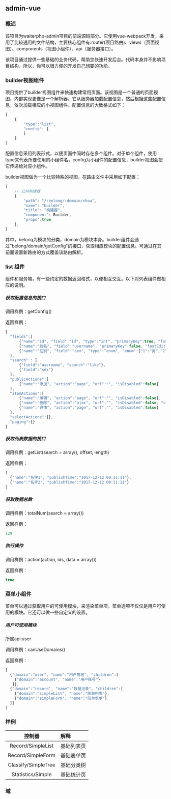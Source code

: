 ## admin-vue

### 概述
该项目为waiterphp-admin项目的前端源码部分。它使用vue-webpack开发，采用了比较通用的文件结构，主要核心组件有:router(项目路由)、views（页面视图）、components（视图小组件）、api（服务器接口）。

该项目通过提供一些基础的业务代码，帮助您快速开发后台。代码本身并不影响项目结构，所以，你可以很方便的开发自己想要的功能。

### builder视图组件
项目提供了builder视图组件来快速构建常用页面。该视图是一个普通的页面视图，内部实现更像是一个解析器，它从服务器加载配置信息，然后根据这些配置信息，依次加载相应的小视图组件。配置信息的大致格式如下：

```javascript
[
    {
        "type":"list",
        "config": {
        }
    }
]
```
配置信息采用列表形式，以便页面中同时存在多个组件。对于单个组件，使用type来代表所要使用的小组件名，config为小组件的配置信息，builder视图会把它传递给对应小组件。

builder视图做为一个比较特殊的视图，在路由文件中采用如下配置：

```javascript
[
    // 公共构建器
    {
        "path": "/:belong/:domain/show",
        "name": "builder",
        "title": "构建器",
        "component": Builder,
        "props":true
    },
]

```

其中，belong为模块的分类，domain为模块本身。builder组件会通过"belong/domain/getConfig"的接口，获取相应模块的配置信息。可通过在其前面设置新路由的方式覆盖该路由解析。


### list 组件
组件和服务端，有一些约定的数据返回格式，以便相互交互。以下对列表组件做相应的说明。

##### 获取配置信息的接口

调用样例：getConfig()

返回样例：
``` javascript
{
  "fields":[
      {"name":"id", "field":"id", "type":"int", "primaryKey":true, "fastEdit":false},
      {"name":"姓名", "field":"username", "primaryKey":false, "fastEdit":true},
      {"name":"性别", "field":"sex", "type":"enum", "enum":{"1":"男","2":"女"}}
  ],
  "search" : [
      {"field":"username", "search":"like"},
      {"field":"sex"}
  ],
  "publicActions":[
      {"name":"添加", "action":"page", "url":"", "isDisabled":false}
  ],
  "itemActions":[
      {"name":"编辑", "action":"page", "url":"", "isDisabled":false},
      {"name":"删除", "action":"ajax", "url":"", "isDisabled":false, "confirm":true},
      {"name":"详情", "action":"page", "url":"", "isDisabled":false}
  ],
  "selectActions":{},
  "paging":{}
}
```

##### 获取列表数据的接口
调用样例：getList(search = array(), offset, length)

返回样例：

```javascript
[
  {"name":"名字1", "publishTime":"2017-12-12 00:11:11"},
  {"name":"名字2", "publishTime":"2017-12-12 00:11:11"}
]
```

##### 获取数据总数
调用样例：totalNum(search = array())

返回样例：

```javascript
129
```

##### 执行操作
调用样例：action(action, ids, data = array())

返回样例：

```javascript
true
```

### 菜单小组件

菜单可以通过获取用户的可使用模块，来渲染菜单项。菜单选项不仅仅是用户可使用的模块。它还可以做一些自定义的设置。

##### 用户可使用模块
所属api:user

调用样例：canUseDomains()

返回样例：

```javascript
[
  {"domain":"user", "name":"用户管理", "children":[
    {"domain":"account", "name":"用户账号"}
   ]},  
  {"domain":"record", "name":"数据记录", "children":[
    {"domain":"simpleList", "name":"简单列表"},
    {"domain":"simpleForm", "name":"简单表单"}
  ]}  
]
```


### 样例

|控制器|解释|
|:---:|:--|
|Record/SimpleList|基础列表页|
|Record/SimpleForm|基础表单页|
|Classify/SimpleTree|基础分类树|
|Statistics/Simple|基础统计页|

### 域

